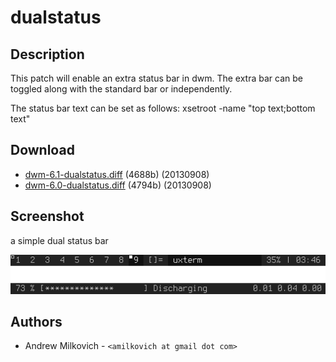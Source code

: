 dualstatus
==========

Description
-----------
This patch will enable an extra status bar in dwm. The extra bar can be toggled along with the standard bar or independently.

The status bar text can be set as follows:
xsetroot -name "top text;bottom text"

Download
--------

 * [dwm-6.1-dualstatus.diff](dwm-6.1-dualstatus.diff) (4688b) (20130908)
 * [dwm-6.0-dualstatus.diff](dwm-6.0-dualstatus.diff) (4794b) (20130908)

Screenshot
----------

a simple dual status bar

![alt text](dwm-dualstatus.png)

Authors
-------
 * Andrew Milkovich - `<amilkovich at gmail dot com>`
